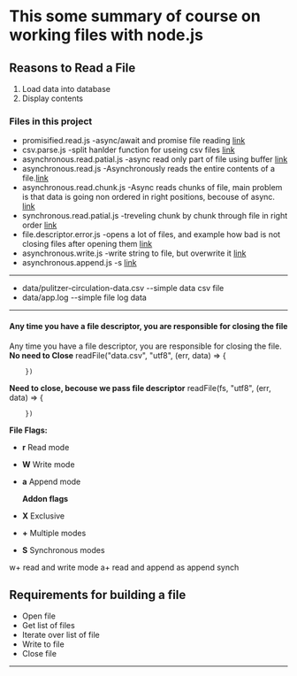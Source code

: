 # This some summary of course on working files with node.js

## Reasons to Read a File

1. Load data into database
2. Display contents

### Files in this project

- promisified.read.js -async/await and promise file reading [link][1]
- csv.parse.js -split hanlder function for useing csv files [link][2]
- asynchronous.read.patial.js -async read only part of file using buffer [link][3]
- asynchronous.read.js -Asynchronously reads the entire contents of a file.[link][4]
- asynchronous.read.chunk.js -Async reads chunks of file, main problem is that data is going non ordered in right positions, becouse of async. [link][5]
- synchronous.read.patial.js -treveling chunk by chunk through file in right order [link][6]
- file.descriptor.error.js -opens a lot of files, and example how bad is not closing files after opening them [link][7]
- asynchronous.write.js -write string to file, but overwrite it [link][8]
- asynchronous.append.js -s [link][9]

---

- data/pulitzer-circulation-data.csv --simple data csv file
- data/app.log --simple file log data

---

#### Any time you have a file descriptor, you are responsible for closing the file

Any time you have a file descriptor, you are responsible for closing the file.
**No need to Close**
readFile("data.csv", "utf8", (err, data) => {

        })

**Need to close, becouse we pass file descriptor**
readFile(fs, "utf8", (err, data) => {

        })

**File Flags:**

- **r** Read mode
- **W** Write mode
- **a** Append mode

  **Addon flags**

- **X** Exclusive
- **+** Multiple modes
- **S** Synchronous modes

w+ read and write mode
a+ read and append
as append synch

## Requirements for building a file

- Open file
- Get list of files
- Iterate over list of file
- Write to file
- Close file

---

[1]: https://github.com/ivan-arsenev/JS_CookBook/blob/master/NodeJS_Managing_files/promisified.read.js 'promisified'
[2]: https://github.com/ivan-arsenev/JS_CookBook/blob/master/NodeJS_Managing_files/csv.parse.js 'csv.parse'
[3]: https://github.com/ivan-arsenev/JS_CookBook/blob/master/NodeJS_Managing_files/read/asynchronous.read.patial.js 'asynchronous patial'
[4]: https://github.com/ivan-arsenev/JS_CookBook/blob/master/NodeJS_Managing_files/read/asynchronous.read.js 'asynchronous'
[5]: https://github.com/ivan-arsenev/JS_CookBook/blob/master/NodeJS_Managing_files/read/asynchronous.read.chunk.js 'asynchronous chunks'
[6]: https://github.com/ivan-arsenev/JS_CookBook/blob/master/NodeJS_Managing_files/read/synchronous.read.patial.js 'asynchronous chunks'
[7]: https://github.com/ivan-arsenev/JS_CookBook/blob/master/NodeJS_Managing_files/read/synchronous.read.patial.js 'bad file opening'
[8]: https://github.com/ivan-arsenev/JS_CookBook/blob/master/NodeJS_Managing_files/asynchronous.write.js 'async write to file'
[9]: https://github.com/ivan-arsenev/JS_CookBook/blob/master/NodeJS_Managing_files/asynchronous.append.js 'async write to file'
